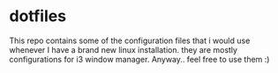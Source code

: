 # dotfiles
This repo contains some of the configuration files that i would use whenever I have a brand new linux installation. they are mostly configurations for i3 window manager. Anyway.. feel free to use them :) 
